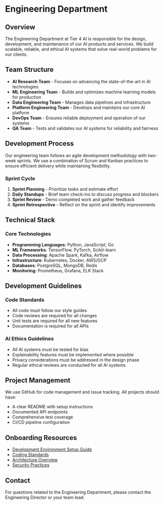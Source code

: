 # Engineering Department

## Overview

The Engineering Department at Tier 4 AI is responsible for the design, development, and maintenance of our AI products and services. We build scalable, reliable, and ethical AI systems that solve real-world problems for our clients.

## Team Structure

- **AI Research Team** - Focuses on advancing the state-of-the-art in AI technologies
- **ML Engineering Team** - Builds and optimizes machine learning models for production
- **Data Engineering Team** - Manages data pipelines and infrastructure
- **Platform Engineering Team** - Develops and maintains our core AI platform
- **DevOps Team** - Ensures reliable deployment and operation of our systems
- **QA Team** - Tests and validates our AI systems for reliability and fairness

## Development Process

Our engineering team follows an agile development methodology with two-week sprints. We use a combination of Scrum and Kanban practices to ensure efficient delivery while maintaining flexibility.

### Sprint Cycle

1. **Sprint Planning** - Prioritize tasks and estimate effort
2. **Daily Standups** - Brief team check-ins to discuss progress and blockers
3. **Sprint Review** - Demo completed work and gather feedback
4. **Sprint Retrospective** - Reflect on the sprint and identify improvements

## Technical Stack

### Core Technologies

- **Programming Languages**: Python, JavaScript, Go
- **ML Frameworks**: TensorFlow, PyTorch, Scikit-learn
- **Data Processing**: Apache Spark, Kafka, Airflow
- **Infrastructure**: Kubernetes, Docker, AWS/GCP
- **Databases**: PostgreSQL, MongoDB, Redis
- **Monitoring**: Prometheus, Grafana, ELK Stack

## Development Guidelines

### Code Standards

- All code must follow our style guides
- Code reviews are required for all changes
- Unit tests are required for all new features
- Documentation is required for all APIs

### AI Ethics Guidelines

- All AI systems must be tested for bias
- Explainability features must be implemented where possible
- Privacy considerations must be addressed in the design phase
- Regular ethical reviews are conducted for all AI systems

## Project Management

We use GitHub for code management and issue tracking. All projects should have:

- A clear README with setup instructions
- Documented API endpoints
- Comprehensive test coverage
- CI/CD pipeline configuration

## Onboarding Resources

- [Development Environment Setup Guide](./onboarding/dev-environment.md)
- [Coding Standards](./standards/coding-standards.md)
- [Architecture Overview](./architecture/overview.md)
- [Security Practices](./security/guidelines.md)

## Contact

For questions related to the Engineering Department, please contact the Engineering Director or your team lead.